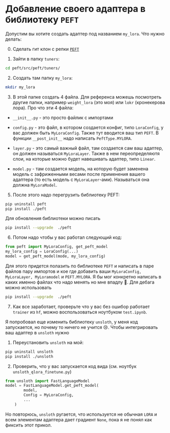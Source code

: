 # Добавление своего адаптера в библиотеку `PEFT`

Допустим вы хотите создать адаптер под названием `my_lora`. Что нужно делать:

0. Сделать гит клон с репки [`PEFT`](https://github.com/huggingface/peft)

1. Зайти в папку `tuners`:

```bash
cd peft/src/peft/tuners/
```

2. Создать там папку `my_lora`:

```bash
mkdir my_lora
```

3. В этой папке создать 4 файла. Для референса можешь посмотреть другие папки, например `weight_lora` (это моя) или `lokr` (кронекерова лора). Про что эти 4 файла:

- `__init__.py` - это просто файлик с импортами

- `config.py` - это файл, в котором создается конфиг, типо `LoraConfig`, у вас должен быть `MyLoraConfig`. Также тут вводится ваш тип `PEFT`. В функции `__post_init__` надо написать `PeftType.MYLORA`.

- `layer.py` - это самый важный файл, там создается сам ваш адаптер, он должен называться `MyLoraLayer`. Также в нем переопределяютя слои, на которые можно будет навешивать адаптер, типо `Linear`.

- `model.py` - там создается модель, на которую будет заменена модель с зафриженными весами после применения вашего адаптера (то есть модель с `MyLoraLayer`-ами). Называться она должна `MyLoraModel`.

5. После этого надо перегрузить библиотеку PEFT:

```bash
pip uninstall peft
pip install ./peft
```

Для обновления библиотеки можно писать 
```bash
pip install --upgrade  ./peft
```

6. Потом надо чтобы у вас работал следующий код:
```python
from peft import MyLoraConfig, get_peft_model
my_lora_config = LoraConfig(...)
model = get_peft_model(mode, my_lora_config)
```

Для этого придется полазить по библиотеке `PEFT` и написать в паре файлов пару импортов и кое где добавить ваши `MyLoraConfig, MyLoraLayer, MyLoramodel` и `PEFT.MYLORA`. Я бы мог конкретно написать в каких именно файлах что надо менять но мне впадлу 🤗. Для дебага можно использовать 
```bash
pip install --upgrade  ./peft
```

7. Как все заработает, проверьте что у вас без ошибор работает `trainer` из `hf`, можно воспользоваться ноутбуком `test.ipynb`.


Я попробовал еще изменить библиотеку `unsloth`, у меня код запускается, но почему то ничего не учится 😢. Чтобы интегрировать ваш адаптер в `unsloth` нужно

1. Переустановить `unsloth` на мой: 
```bash
pip uninstall unsloth
pip install ./unsloth
```

2. Проверить, что у вас запускается код вида (см. ноутбук `unsloth_qlora_finetune.py`)
```python
from unsloth import FastLanguageModel
model = FastLanguageModel.get_peft_model(
        model,
        Config = MyLoraConfig,
        ...
    )
```

Но повторюсь, `unsloth` ругается, что используется не обычная `LORA` и всем элементам адаптера дает градиент `None`, пока я не понял как фиксить этот прикол.